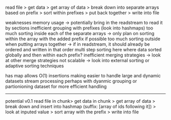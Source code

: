 read file > get data > get array of data > break down into separate arrays based on prefix > sort within prefixes > put back together > write into file

weaknesses
    memory usage -> potentially bring in the readstream to read it by sections 
    inefficient grouping with prefixes (look into hashmaps)
    too much sorting inside each of the separate arrays -> only plan on sorting within the array with the added prefix if possible 
    too much sorting outside when putting arrays together -> if in readstream, it should already be ordered and written in that order 
        multi step sorting here where data sorted globally and then within each prefix?
    inefficient merging strategies -> look at other merge strategies
    not scalable -> look into external sorting or adaptive sorting techniques

has map allows O(1) insertions making easier to handle large and dynamic datasets
stream processing perhaps with dyanmic grouping or partionioning dataset for more efficient handling 

------------------------------------------------------------------------------------------------------------------------------------
potential v0.1 
read file in chunk> get data in chunk > get array of data > break down and insert into hashmap (suffix: [array of ids following it]) > look at inputed value > sort array with the prefix > write into file